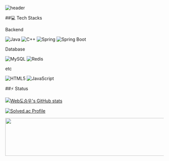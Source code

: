 ![header](https://capsule-render.vercel.app/api?type=waving&color=auto&height=140&section=header&text=welcome&fontSize=50&fontAlign=80)



##💻 Tech Stacks

Backend

![Java](https://img.shields.io/badge/java-%23ED8B00.svg?style=for-the-badge&logo=openjdk&logoColor=white)
![C++](https://img.shields.io/badge/c++-%2300599C.svg?style=for-the-badge&logo=c%2B%2B&logoColor=white)
![Spring](https://img.shields.io/badge/spring-%236DB33F.svg?style=for-the-badge&logo=spring&logoColor=white)
![Spring Boot](https://img.shields.io/badge/Spring%20Boot-6DB33F?style=flat&logo=spring-boot&logoColor=white)

Database

![MySQL](https://img.shields.io/badge/mysql-4479A1.svg?style=for-the-badge&logo=mysql&logoColor=white)
![Redis](https://img.shields.io/badge/redis-%23DD0031.svg?style=for-the-badge&logo=redis&logoColor=white)

etc

![HTML5](https://img.shields.io/badge/html5-%23E34F26.svg?style=for-the-badge&logo=html5&logoColor=white)
![JavaScript](https://img.shields.io/badge/javascript-%23323330.svg?style=for-the-badge&logo=javascript&logoColor=%23F7DF1E)


##⚡ Status

[![Web도승우's GitHub stats](https://github-readme-stats.vercel.app/api?username=MagongDo&show_icons=true&theme=github_dark)](https://github.com/MagongDo/github-readme-stats)


<!--![Top Langs](https://github-readme-stats.vercel.app/api/top-langs/?username=MagongDo&layout=compact&theme=github_dark)-->



[![Solved.ac Profile](http://mazassumnida.wtf/api/v2/generate_badge?boj=lpok2657)](https://solved.ac/lpok2657)

<a href="https://github.com/devxb/gitanimals">
  <img
    src="https://render.gitanimals.org/lines/MagongDo"
    width="600"
    height="120"
  />
</a>
  

<!--
<a href="https://github.com/devxb/gitanimals">
<img
  src="https://render.gitanimals.org/farms/MagongDo"
  width="600"
  height="300"
/>
</a>
-->
  
